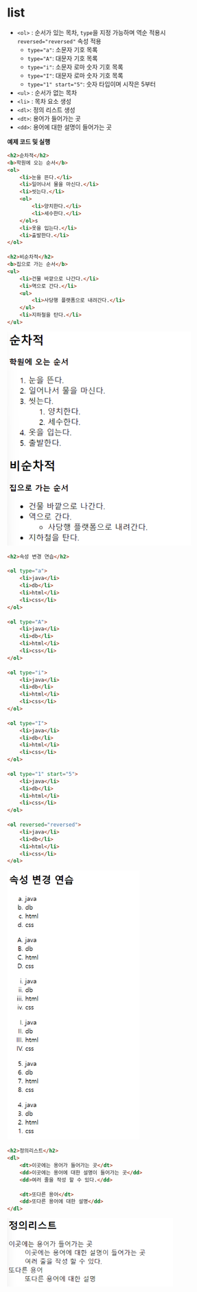 # list

- `<ol>` : 순서가 있는 목차, `type`을 지정 가능하며 역순 적용시 `reversed="reversed"` 속성 적용
  - `type="a"`: 소문자 기호 목록
  - `type="A"`: 대문자 기호 목록
  - `type="i"`: 소문자 로마 숫자 기호 목록
  - `type="I"`: 대문자 로마 숫자 기호 목록
  - `type="1" start="5"`: 숫자 타입이며 시작은 5부터
- `<ul>` : 순서가 없는 목차
- `<li>` : 목차 요소 생성
- `<dl>`: 정의 리스트 생성
- `<dt>`: 용어가 들어가는 곳
- `<dd>`: 용어에 대한 설명이 들어가는 곳

**예제 코드 및 실행**

```html
<h2>순차적</h2>
<b>학원에 오는 순서</b>
<ol>
    <li>눈을 뜬다.</li>
    <li>일어나서 물을 마신다.</li>
    <li>씻는다.</li>
    <ol>
        <li>양치한다.</li>
        <li>세수한다.</li>
    </ol>s
    <li>옷을 입는다.</li>
    <li>출발한다.</li>
</ol>

<h2>비순차적</h2>
<b>집으로 가는 순서</b>
<ul>
    <li>건물 바깥으로 나간다.</li>
    <li>역으로 간다.</li>
    <ul>
        <li>사당행 플랫폼으로 내려간다.</li>
    </ul>
    <li>지하철을 탄다.</li>
</ul>
```

<img src=".\image\HTML04_01list.png" alt="HTML04_01list" style="zoom:90%;" />

```html
<h2>속성 변경 연습</h2>

<ol type="a">
    <li>java</li>
    <li>db</li>
    <li>html</li>
    <li>css</li>
</ol>

<ol type="A">
    <li>java</li>
    <li>db</li>
    <li>html</li>
    <li>css</li>
</ol>

<ol type="i">
    <li>java</li>
    <li>db</li>
    <li>html</li>
    <li>css</li>
</ol>

<ol type="I">
    <li>java</li>
    <li>db</li>
    <li>html</li>
    <li>css</li>
</ol>

<ol type="1" start="5">
    <li>java</li>
    <li>db</li>
    <li>html</li>
    <li>css</li>
</ol>

<ol reversed="reversed">
    <li>java</li>
    <li>db</li>
    <li>html</li>
    <li>css</li>
</ol>
```

<img src=".\image\HTML04_02속성변경.png" alt="HTML04_02속성변경" style="zoom:75%;" />

```html
<h2>정의리스트</h2>
<dl>
    <dt>이곳에는 용어가 들어가는 곳</dt>
    <dd>이곳에는 용어에 대한 설명이 들어가는 곳</dd>
    <dd>여러 줄을 작성 할 수 있다.</dd>
    
    <dt>또다른 용어</dt>
    <dd>또다른 용어에 대한 설명</dd>
</dl>
```

<img src=".\image\HTML04_03정의리스트.png" alt="HTML04_03정의리스트" style="zoom:75%;" />